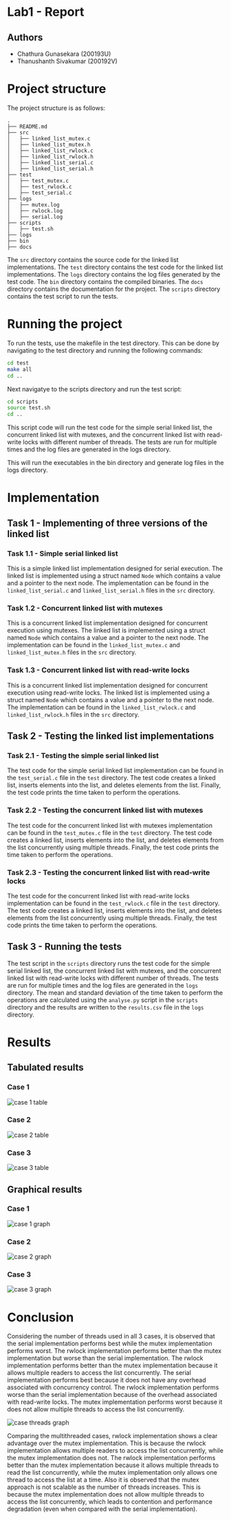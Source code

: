 # Lab1 - Report
## Authors
- Chathura Gunasekara (200193U)
- Thanushanth Sivakumar (200192V)

# Project structure
The project structure is as follows:
```
.
├── README.md
├── src
│   ├── linked_list_mutex.c
│   ├── linked_list_mutex.h
│   ├── linked_list_rwlock.c
│   ├── linked_list_rwlock.h
│   ├── linked_list_serial.c
│   ├── linked_list_serial.h
├── test
│   ├── test_mutex.c
│   ├── test_rwlock.c
│   ├── test_serial.c
├── logs
│   ├── mutex.log
│   ├── rwlock.log
│   ├── serial.log
├── scripts
│   ├── test.sh
├── logs
├── bin
├── docs
```

The `src` directory contains the source code for the linked list implementations. The `test` directory contains the test code for the linked list implementations. The `logs` directory contains the log files generated by the test code. The `bin` directory contains the compiled binaries. The `docs` directory contains the documentation for the project. The `scripts` directory contains the test script to run the tests.

# Running the project
To run the tests, use the makefile in the test directory. This can be done by navigating to the test directory and running the following commands:
```bash
cd test
make all
cd ..
```

Next navigatye to the scripts directory and run the test script:
```bash
cd scripts
source test.sh  
cd ..
```
This script code will run the test code for the simple serial linked list, the concurrent linked list with mutexes, and the concurrent linked list with read-write locks with different number of threads. The tests are run for multiple times and the log files are generated in the logs directory. 

This will run the executables in the bin directory and generate log files in the logs directory.

# Implementation

## Task 1 - Implementing of three versions of the linked list

### Task 1.1 - Simple serial linked list
This is a simple linked list implementation designed for serial execution. The linked list is implemented using a struct named `Node` which contains a value and a pointer to the next node. The implementation can be found in the `linked_list_serial.c` and `linked_list_serial.h` files in the `src` directory.

### Task 1.2 - Concurrent linked list with mutexes
This is a concurrent linked list implementation designed for concurrent execution using mutexes. The linked list is implemented using a struct named `Node` which contains a value and a pointer to the next node. The implementation can be found in the `linked_list_mutex.c` and `linked_list_mutex.h` files in the `src` directory.

### Task 1.3 - Concurrent linked list with read-write locks
This is a concurrent linked list implementation designed for concurrent execution using read-write locks. The linked list is implemented using a struct named `Node` which contains a value and a pointer to the next node. The implementation can be found in the `linked_list_rwlock.c` and `linked_list_rwlock.h` files in the `src` directory.

## Task 2 - Testing the linked list implementations

### Task 2.1 - Testing the simple serial linked list
The test code for the simple serial linked list implementation can be found in the `test_serial.c` file in the `test` directory. The test code creates a linked list, inserts elements into the list, and deletes elements from the list. Finally, the test code prints the time taken to perform the operations.

### Task 2.2 - Testing the concurrent linked list with mutexes
The test code for the concurrent linked list with mutexes implementation can be found in the `test_mutex.c` file in the `test` directory. The test code creates a linked list, inserts elements into the list, and deletes elements from the list concurrently using multiple threads. Finally, the test code prints the time taken to perform the operations.

### Task 2.3 - Testing the concurrent linked list with read-write locks
The test code for the concurrent linked list with read-write locks implementation can be found in the `test_rwlock.c` file in the `test` directory. The test code creates a linked list, inserts elements into the list, and deletes elements from the list concurrently using multiple threads. Finally, the test code prints the time taken to perform the operations.

## Task 3 - Running the tests
The test script in the `scripts` directory runs the test code for the simple serial linked list, the concurrent linked list with mutexes, and the concurrent linked list with read-write locks with different number of threads. The tests are run for multiple times and the log files are generated in the `logs` directory. The mean and standard deviation of the time taken to perform the operations are calculated using the `analyse.py` script in the `scripts` directory and the results are written to the `results.csv` file in the `logs` directory.

# Results
## Tabulated results
### Case 1
![case 1 table](./docs/results/case1_table.png)

### Case 2
![case 2 table](./docs/results/case2_table.png)

### Case 3
![case 3 table](./docs/results/case3_table.png)

## Graphical results
### Case 1
![case 1 graph](./docs/results/case1_graph.png)

### Case 2
![case 2 graph](./docs/results/case2_graph.png)

### Case 3
![case 3 graph](./docs/results/case3_graph.png)

# Conclusion
Considering the number of threads used in all 3 cases, it is observed that the serial implementation performs best while the mutex implementation performs worst. The rwlock implementation performs better than the mutex implementation but worse than the serial implementation. The rwlock implementation performs better than the mutex implementation because it allows multiple readers to access the list concurrently. The serial implementation performs best because it does not have any overhead associated with concurrency control. The rwlock implementation performs worse than the serial implementation because of the overhead associated with read-write locks. The mutex implementation performs worst because it does not allow multiple threads to access the list concurrently.

![case threads graph](docs/results/case_threads.png)

Comparing the multithreaded cases, rwlock implementation shows a clear advantage over the mutex implementation. This is because the rwlock implementation allows multiple readers to access the list concurrently, while the mutex implementation does not. The rwlock implementation performs better than the mutex implementation because it allows multiple threads to read the list concurrently, while the mutex implementation only allows one thread to access the list at a time. Also it is observed that the mutex approach is not scalable as the number of threads increases. This is because the mutex implementation does not allow multiple threads to access the list concurrently, which leads to contention and performance degradation (even when compared with the serial implementation).
